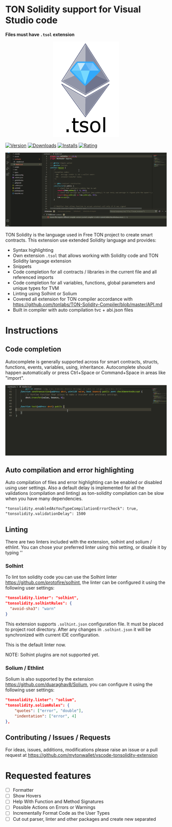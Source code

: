 # TON Solidity support for Visual Studio code

**Files must have `.tsol` extension**

<div align="center">
  <img src="./images/icon.png" title="TON Solidity vscode extension">
</div>

[![Version](https://vsmarketplacebadge.apphb.com/version/mytonwallet.ton-solidity-extension.svg)](https://marketplace.visualstudio.com/items?itemName=mytonwallet.ton-solidity-extension)  [![Downloads](https://vsmarketplacebadge.apphb.com/downloads/mytonwallet.ton-solidity-extension.svg)](https://marketplace.visualstudio.com/items?itemName=mytonwallet.ton-solidity-extension) [![Installs](https://vsmarketplacebadge.apphb.com/installs/mytonwallet.ton-solidity-extension.svg)](https://marketplace.visualstudio.com/items?itemName=mytonwallet.ton-solidity-extension) [![Rating](https://vsmarketplacebadge.apphb.com/rating-star/mytonwallet.solidity.svg)](https://marketplace.visualstudio.com/items?itemName=mytonwallet.ton-solidity-extension#review-details)

![Screenshot auto compilation TON Solidity vscode extension](images/auto_compilation.gif)

TON Solidity is the language used in Free TON project to create smart contracts.
This extension use extended Solidity language and provides: 

* Syntax highlighting
* Own extension `.tsol` that allows working with Solidity code and TON Solidity language extension
* Snippets
* Code completion for all contracts / libraries in the current file and all referenced imports
* Code completion for all variables, functions, global parameters and unique types for TVM
* Linting using Solhint or Solium
* Covered all extension for TON compiler accordance with https://github.com/tonlabs/TON-Solidity-Compiler/blob/master/API.md
* Built in compiler with auto compilation tvc + abi.json files

# Instructions

## Code completion

Autocomplete is generally supported across for smart contracts, structs, functions, events, variables, using, inheritance. Autocomplete should happen automatically or press Ctrl+Space or Command+Space in areas like "import".

![Screenshot autocomplete TON Solidity vscode extension](images/autocomple.gif)

## Auto compilation and error highlighting

Auto compilation of files and error highlighting can be enabled or disabled using user settings. Also a default delay is implemented for all the validations (compilation and linting) as ton-solidity compilation can be slow when you have many dependencies.

```
"tonsolidity.enabledAsYouTypeCompilationErrorCheck": true,
"tonsolidity.validationDelay": 1500
```

## Linting

There are two linters included with the extension, solhint and solium / ethlint. You can chose your preferred linter using this setting, or disable it by typing ''

### Solhint

To lint ton solidity code you can use the Solhint linter https://github.com/protofire/solhint, the linter can be configured it using the following user settings:

```json
"tonsolidity.linter": "solhint",
"tonsolidity.solhintRules": {
  "avoid-sha3": "warn"
}
```

This extension supports `.solhint.json` configuration file. It must be placed to project root 
directory. After any changes in `.solhint.json` it will be synchronized with current IDE 
configuration. 

This is the default linter now.

NOTE: Solhint plugins are not supported yet.

### Solium / Ethlint

Solium is also supported by the extension https://github.com/duaraghav8/Solium, you can configure it using the following user settings:

```json
"tonsolidity.linter": "solium",
"tonsolidity.soliumRules": {
    "quotes": ["error", "double"],
    "indentation": ["error", 4]
},
```

## Contributing / Issues / Requests

For ideas, issues, additions, modifications please raise an issue or a pull request at https://github.com/mytonwallet/vscode-tonsolidity-extension

# Requested features

- [ ] Formatter
- [ ] Show Hovers
- [ ] Help With Function and Method Signatures
- [ ] Possible Actions on Errors or Warnings
- [ ] Incrementally Format Code as the User Types
- [ ] Cut out parser, linter and other packages and create new separated